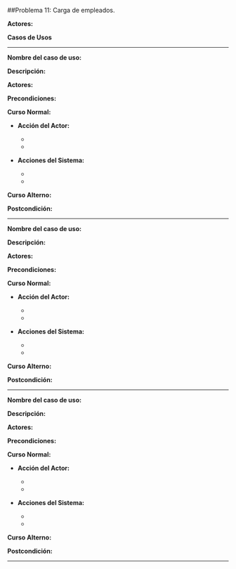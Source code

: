 ##Problema 11: Carga de empleados.

**Actores:**


**Casos de Usos**


___

**Nombre del caso de uso:**

**Descripción:** 

**Actores:** 

**Precondiciones:**

**Curso Normal:**

- **Acción del Actor:**

	-
	
	-

- **Acciones del Sistema:**

	-
	
	-

**Curso Alterno:**

**Postcondición:**

___

**Nombre del caso de uso:**

**Descripción:** 

**Actores:** 

**Precondiciones:**

**Curso Normal:**

- **Acción del Actor:**

	-
	
	-

- **Acciones del Sistema:**

	-
	
	-

**Curso Alterno:**

**Postcondición:**

___

**Nombre del caso de uso:**

**Descripción:** 

**Actores:** 

**Precondiciones:**

**Curso Normal:**

- **Acción del Actor:**

	-
	
	-

- **Acciones del Sistema:**

	-
	
	-

**Curso Alterno:**

**Postcondición:**

___
